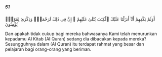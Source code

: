 ##### 51

<span class="ayah">أَوَلَمْ يَكْفِهِمْ أَنَّآ أَنزَلْنَا عَلَيْكَ ٱلْكِتَٰبَ يُتْلَىٰ عَلَيْهِمْ ۚ إِنَّ فِى ذَٰلِكَ لَرَحْمَةًۭ وَذِكْرَىٰ لِقَوْمٍۢ يُؤْمِنُونَ</span>

<span class="ayah_translation">Dan apakah tidak cukup bagi mereka bahwasanya Kami telah menurunkan kepadamu Al Kitab (Al Quran) sedang dia dibacakan kepada mereka? Sesungguhnya dalam (Al Quran) itu terdapat rahmat yang besar dan pelajaran bagi orang-orang yang beriman.</span>
